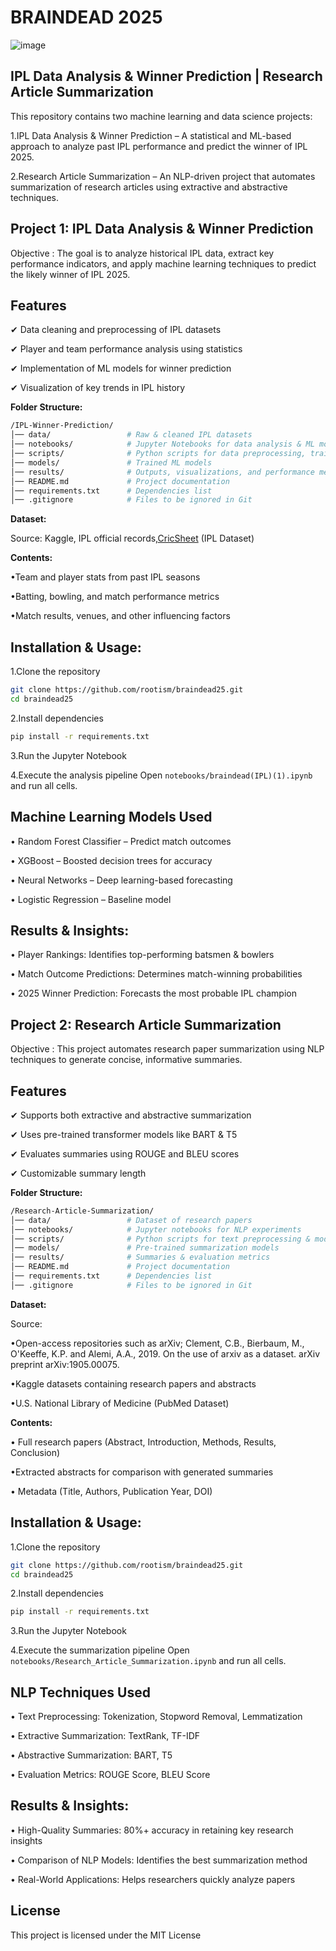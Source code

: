 # BRAINDEAD 2025 


![image](https://github.com/user-attachments/assets/d355784f-c092-417b-830f-6894ed05dc50)



## IPL Data Analysis & Winner Prediction | Research Article Summarization


This repository contains two machine learning and data science projects:

1.IPL Data Analysis & Winner Prediction – A statistical and ML-based approach to analyze past IPL performance and predict the winner of IPL 2025.

2.Research Article Summarization – An NLP-driven project that automates summarization of research articles using extractive and abstractive techniques.

## Project 1: IPL Data Analysis & Winner Prediction

Objective : The goal is to analyze historical IPL data, extract key performance indicators, and apply machine learning techniques to predict the likely winner of IPL 2025.


## Features


✔ Data cleaning and preprocessing of IPL datasets

✔ Player and team performance analysis using statistics

✔ Implementation of ML models for winner prediction

✔ Visualization of key trends in IPL history



**Folder Structure:**
```bash
/IPL-Winner-Prediction/
│── data/                 # Raw & cleaned IPL datasets
│── notebooks/            # Jupyter Notebooks for data analysis & ML modeling
│── scripts/              # Python scripts for data preprocessing, training
│── models/               # Trained ML models
│── results/              # Outputs, visualizations, and performance metrics
│── README.md             # Project documentation
│── requirements.txt      # Dependencies list
│── .gitignore            # Files to be ignored in Git
```


**Dataset:**

Source:
Kaggle,  IPL official records,[CricSheet](https://cricsheet.org/) (IPL Dataset)


**Contents:**

•Team and player stats from past IPL seasons

•Batting, bowling, and match performance metrics

•Match results, venues, and other influencing factors

## Installation & Usage:

1.Clone the repository

```bash
git clone https://github.com/rootism/braindead25.git
cd braindead25
```

2.Install dependencies

```bash
pip install -r requirements.txt
```

3.Run the Jupyter Notebook


4.Execute the analysis pipeline
Open ` notebooks/braindead(IPL)(1).ipynb ` and run all cells.



## Machine Learning Models Used

• Random Forest Classifier – Predict match outcomes

• XGBoost – Boosted decision trees for accuracy

• Neural Networks – Deep learning-based forecasting

• Logistic Regression – Baseline model



## Results & Insights:


• Player Rankings: Identifies top-performing batsmen & bowlers

• Match Outcome Predictions: Determines match-winning probabilities

• 2025 Winner Prediction: Forecasts the most probable IPL champion


## Project 2: Research Article Summarization

Objective : This project automates research paper summarization using NLP techniques to generate concise, informative summaries.


## Features


✔  Supports both extractive and abstractive summarization

✔ Uses pre-trained transformer models like BART & T5

✔ Evaluates summaries using ROUGE and BLEU scores

✔ Customizable summary length



**Folder Structure:**
```bash
/Research-Article-Summarization/
│── data/                 # Dataset of research papers
│── notebooks/            # Jupyter notebooks for NLP experiments
│── scripts/              # Python scripts for text preprocessing & model training
│── models/               # Pre-trained summarization models
│── results/              # Summaries & evaluation metrics
│── README.md             # Project documentation
│── requirements.txt      # Dependencies list
│── .gitignore            # Files to be ignored in Git

```


**Dataset:**

Source: 

•Open-access repositories such as arXiv; Clement, C.B., Bierbaum, M., O'Keeffe, K.P. and Alemi, A.A., 2019. On the use of arxiv as a dataset. arXiv preprint arXiv:1905.00075.

•Kaggle datasets containing research papers and abstracts

•U.S. National Library of Medicine (PubMed Dataset)

**Contents:**

• Full research papers (Abstract, Introduction, Methods, Results, Conclusion)

•Extracted abstracts for comparison with generated summaries

• Metadata (Title, Authors, Publication Year, DOI)



## Installation & Usage:

1.Clone the repository

```bash
git clone https://github.com/rootism/braindead25.git
cd braindead25
```

2.Install dependencies

```bash
pip install -r requirements.txt
```

3.Run the Jupyter Notebook


4.Execute the summarization pipeline
Open ` notebooks/Research_Article_Summarization.ipynb ` and run all cells.



## NLP Techniques Used

• Text Preprocessing: Tokenization, Stopword Removal, Lemmatization

•  Extractive Summarization: TextRank, TF-IDF

• Abstractive Summarization: BART, T5

• Evaluation Metrics: ROUGE Score, BLEU Score



## Results & Insights:


• High-Quality Summaries: 80%+ accuracy in retaining key research insights

• Comparison of NLP Models: Identifies the best summarization method

• Real-World Applications: Helps researchers quickly analyze papers

## License
This project is licensed under the MIT License








